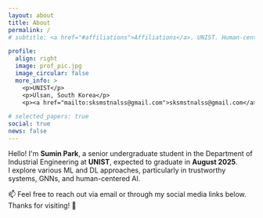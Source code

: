 ```yaml
---
layout: about
title: About
permalink: /
# subtitle: <a href="#affiliations">Affiliations</a>. UNIST. Human-centered AI. Graph Reasoning. Etc.

profile:
  align: right
  image: prof_pic.jpg
  image_circular: false
  more_info: >
    <p>UNIST</p>
    <p>Ulsan, South Korea</p>
    <p><a href="mailto:sksmstnalss@gmail.com">sksmstnalss@gmail.com</a></p>

# selected_papers: true
social: true
news: false
---
```


Hello! I'm **Sumin Park**, a senior undergraduate student in the Department of Industrial Engineering at **UNIST**, expected to graduate in **August 2025**.  
I explore various ML and DL approaches, particularly in trustworthy systems, GNNs, and human-centered AI.


<!-- ## 🛠 Selected Projects
- **Hawkeye Project**: Deep learning-based system for predicting store popularity and recommending partnerships  
- **CTP Fairness Analysis**: Investigating gender and regional biases in Career Trajectory Prediction models  
- **Graph RAG System**: Retrieval-Augmented Generation with a knowledge graph in the financial domain   -->

<!-- > For more details, visit the [Projects](/projects/) page. -->

<!-- ---

## 📌 Additional Information
- 🎓 B.S. in Industrial Engineering, Minor in Design – UNIST (2021–2025.08 expected)  
- 🗣 Fluent in Korean and English  
- ✏️ Planning to launch a blog on AI, GNNs, and Trustworthy AI  

--- -->

📫 Feel free to reach out via email or through my social media links below. Thanks for visiting! 💜